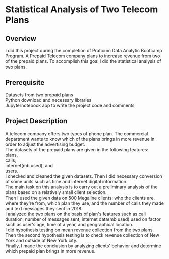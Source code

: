 # Statistical Analysis of Two Telecom Plans
## Overview
I did this project during the completion of Praticum Data Analytic Bootcamp Program. A Prepaid Telecom company plans to increase revenue from two of the prepaid plans. To accomplish this goal I did the statistical analysis of two plans.

## Prerequisite
Datasets from two prepaid plans  
Python download and necessary libraries  
Jupyternotebook app to write the project code and comments

## Project Description 
 A telecom company offers two types of phone plan. The commercial department wants to know which of the plans brings in more revenue in order to adjust the advertising budget.  
 The datasets of the prepaid plans are given in the following features:  
 plans,   
 calls,  
 internet(mb used), and   
 users.  
  I checked and cleaned the given datasets. Then I did necessary conversion of some units such as time and internet digital information.  
  The main task on this analysis is to carry out a preliminary analysis of the plans based on a relatively small client selection.  
 Then I used the given data on 500 Megaline clients: who the clients are, where they're from, which plan they use, and the number of calls they made and text messages they sent in 2018.  
I analyzed the two plans on the basis of plan's features such as call duration, number of messages sent, internet data(mb used) used on factor such as user's age, time of a year, and geographical location.   
I did hypothesis testing on mean revenue collection from the two plans.    
Then the second hypothesis testing is to check revenue collection of New York and outside of New York city.  
Finally, I made the conclusion by analyzing clients' behavior and determine which prepaid plan brings in more revenue.

